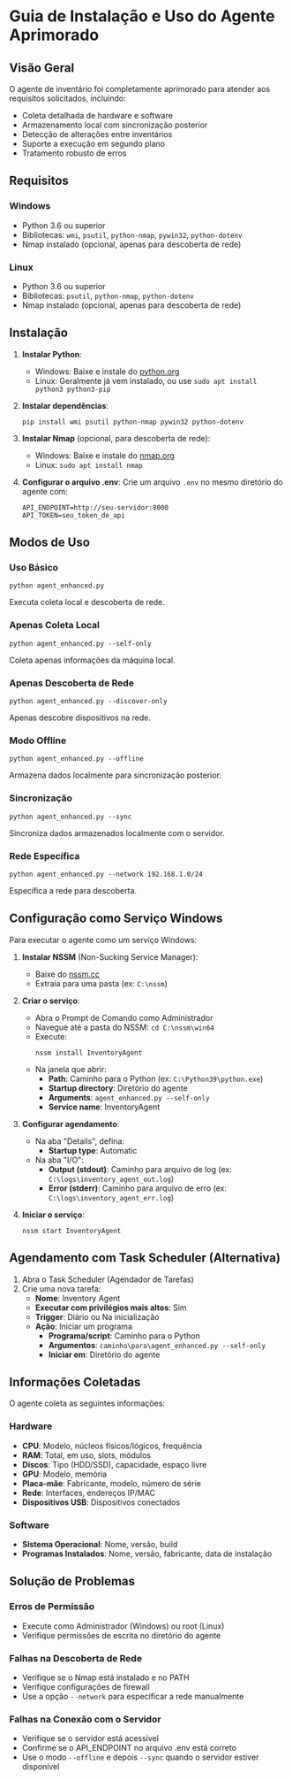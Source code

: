 # Guia de Instalação e Uso do Agente Aprimorado

## Visão Geral

O agente de inventário foi completamente aprimorado para atender aos requisitos solicitados, incluindo:

- Coleta detalhada de hardware e software
- Armazenamento local com sincronização posterior
- Detecção de alterações entre inventários
- Suporte a execução em segundo plano
- Tratamento robusto de erros

## Requisitos

### Windows
- Python 3.6 ou superior
- Bibliotecas: `wmi`, `psutil`, `python-nmap`, `pywin32`, `python-dotenv`
- Nmap instalado (opcional, apenas para descoberta de rede)

### Linux
- Python 3.6 ou superior
- Bibliotecas: `psutil`, `python-nmap`, `python-dotenv`
- Nmap instalado (opcional, apenas para descoberta de rede)

## Instalação

1. **Instalar Python**:
   - Windows: Baixe e instale do [python.org](https://www.python.org/downloads/)
   - Linux: Geralmente já vem instalado, ou use `sudo apt install python3 python3-pip`

2. **Instalar dependências**:
   ```
   pip install wmi psutil python-nmap pywin32 python-dotenv
   ```

3. **Instalar Nmap** (opcional, para descoberta de rede):
   - Windows: Baixe e instale do [nmap.org](https://nmap.org/download.html)
   - Linux: `sudo apt install nmap`

4. **Configurar o arquivo .env**:
   Crie um arquivo `.env` no mesmo diretório do agente com:
   ```
   API_ENDPOINT=http://seu-servidor:8000
   API_TOKEN=seu_token_de_api
   ```

## Modos de Uso

### Uso Básico
```
python agent_enhanced.py
```
Executa coleta local e descoberta de rede.

### Apenas Coleta Local
```
python agent_enhanced.py --self-only
```
Coleta apenas informações da máquina local.

### Apenas Descoberta de Rede
```
python agent_enhanced.py --discover-only
```
Apenas descobre dispositivos na rede.

### Modo Offline
```
python agent_enhanced.py --offline
```
Armazena dados localmente para sincronização posterior.

### Sincronização
```
python agent_enhanced.py --sync
```
Sincroniza dados armazenados localmente com o servidor.

### Rede Específica
```
python agent_enhanced.py --network 192.168.1.0/24
```
Especifica a rede para descoberta.

## Configuração como Serviço Windows

Para executar o agente como um serviço Windows:

1. **Instalar NSSM** (Non-Sucking Service Manager):
   - Baixe do [nssm.cc](https://nssm.cc/download)
   - Extraia para uma pasta (ex: `C:\nssm`)

2. **Criar o serviço**:
   - Abra o Prompt de Comando como Administrador
   - Navegue até a pasta do NSSM: `cd C:\nssm\win64`
   - Execute:
     ```
     nssm install InventoryAgent
     ```
   - Na janela que abrir:
     - **Path**: Caminho para o Python (ex: `C:\Python39\python.exe`)
     - **Startup directory**: Diretório do agente
     - **Arguments**: `agent_enhanced.py --self-only`
     - **Service name**: InventoryAgent

3. **Configurar agendamento**:
   - Na aba "Details", defina:
     - **Startup type**: Automatic
   - Na aba "I/O":
     - **Output (stdout)**: Caminho para arquivo de log (ex: `C:\logs\inventory_agent_out.log`)
     - **Error (stderr)**: Caminho para arquivo de erro (ex: `C:\logs\inventory_agent_err.log`)

4. **Iniciar o serviço**:
   ```
   nssm start InventoryAgent
   ```

## Agendamento com Task Scheduler (Alternativa)

1. Abra o Task Scheduler (Agendador de Tarefas)
2. Crie uma nova tarefa:
   - **Nome**: Inventory Agent
   - **Executar com privilégios mais altos**: Sim
   - **Trigger**: Diário ou Na inicialização
   - **Ação**: Iniciar um programa
     - **Programa/script**: Caminho para o Python
     - **Argumentos**: `caminho\para\agent_enhanced.py --self-only`
     - **Iniciar em**: Diretório do agente

## Informações Coletadas

O agente coleta as seguintes informações:

### Hardware
- **CPU**: Modelo, núcleos físicos/lógicos, frequência
- **RAM**: Total, em uso, slots, módulos
- **Discos**: Tipo (HDD/SSD), capacidade, espaço livre
- **GPU**: Modelo, memória
- **Placa-mãe**: Fabricante, modelo, número de série
- **Rede**: Interfaces, endereços IP/MAC
- **Dispositivos USB**: Dispositivos conectados

### Software
- **Sistema Operacional**: Nome, versão, build
- **Programas Instalados**: Nome, versão, fabricante, data de instalação

## Solução de Problemas

### Erros de Permissão
- Execute como Administrador (Windows) ou root (Linux)
- Verifique permissões de escrita no diretório do agente

### Falhas na Descoberta de Rede
- Verifique se o Nmap está instalado e no PATH
- Verifique configurações de firewall
- Use a opção `--network` para especificar a rede manualmente

### Falhas na Conexão com o Servidor
- Verifique se o servidor está acessível
- Confirme se o API_ENDPOINT no arquivo .env está correto
- Use o modo `--offline` e depois `--sync` quando o servidor estiver disponível
